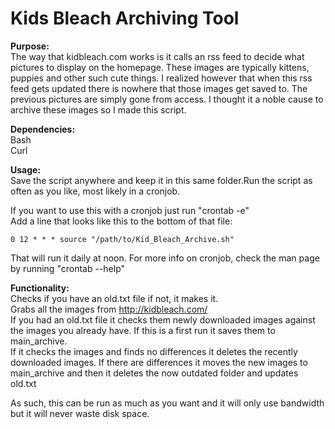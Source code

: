Kids Bleach Archiving Tool
==========================

**Purpose:**  
The way that kidbleach.com works is it calls an rss feed to decide what
pictures to display on the homepage. These images are typically kittens,
puppies and other such cute things. I realized however that when this rss feed
gets updated there is nowhere that those images get saved to. The previous
pictures are simply gone from access.
I thought it a noble cause to archive these images so I made this script.

**Dependencies:**  
Bash  
Curl  

**Usage:**  
Save the script anywhere and keep it in this same folder.Run the script as
often as you like, most likely in a cronjob.

If you want to use this with a cronjob just run "crontab -e"  
Add a line that looks like this to the bottom of that file:  

    0 12 * * * source "/path/to/Kid_Bleach_Archive.sh"  
    
That will run it daily at noon. For more info on cronjob, check the man page
by running "crontab --help"

**Functionality:**  
Checks if you have an old.txt file if not, it makes it.  
Grabs all the images from http://kidbleach.com/  
If you had an old.txt file it checks them newly downloaded images against
the images you already have.
If this is a first run it saves them to main_archive.  
If it checks the images and finds no differences it deletes the recently
downloaded images.
If there are differences it moves the new images to main_archive and then
it deletes the now outdated folder and updates old.txt

As such, this can be run as much as you want and it will only use bandwidth
but it will never waste disk space.